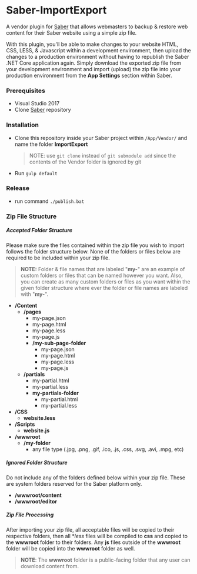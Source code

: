 # Saber-ImportExport
A vendor plugin for [Saber](https://github.com/Datasilk/Saber) that allows webmasters to backup & restore web content for their Saber website using a simple zip file. 

With this plugin, you'll be able to make changes to your website HTML, CSS, LESS, & Javascript within a development environment, then upload the changes to a production environment without having to republish the Saber .NET Core application again. Simply download the exported zip file from your development environment and import (upload) the zip file into your production environment from the **App Settings** section within Saber.

### Prerequisites
* Visual Studio 2017
* Clone [Saber](https://github.com/Datasilk/Saber) repository

### Installation
* Clone this repository inside your Saber project within `/App/Vendor/` and name the folder **ImportExport**
	> NOTE: use `git clone` instead of `git submodule add` since the contents of the Vendor folder is ignored by git
* Run `gulp default`

### Release
* run command `./publish.bat`

### Zip File Structure
##### Accepted Folder Structure
Please make sure the files contained within the zip file you wish to import follows the folder structure below. None of the folders or files below are required to be included within your zip file.

> **NOTE:** Folder & file names that are labeled "**my-**" are an example of custom folders or files that can be named however you want. Also, you can create as many custom folders or files as you want within the given folder structure where ever the folder or file names are labeled with "**my-**".

* **/Content**
  * **/pages**
    * my-page.json
    * my-page.html
    * my-page.less
    * my-page.js
    * **/my-sub-page-folder**
      * my-page.json
      * my-page.html
      * my-page.less
      * my-page.js
  * **/partials**
    * my-partial.html
    * my-partial.less
    * **my-partials-folder**
      * my-partial.html
      * my-partial.less
* **/CSS**
  * **website.less**
* **/Scripts**
  * **website.js**
* **/wwwroot**
  * **/my-folder**
    * any file type (.jpg, .png, .gif, .ico, .js, .css, .svg, .avi, .mpg, etc)

##### Ignored Folder Structure
Do not include any of the folders defined below within your zip file. These are system folders reserved for the Saber platform only.
* **/wwwroot/content**
* **/wwwroot/editor**

##### Zip File Processing
After importing your zip file, all acceptable files will be copied to their respective folders, then all **less* files will be compiled to **css** and copied to the **wwwroot** folder to their folders. Any **js** files outside of the **wwwroot** folder will be copied into the **wwwroot** folder as well.

> **NOTE**: The **wwwroot** folder is a public-facing folder that any user can download content from.